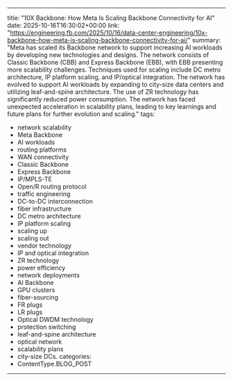 
---
title: "10X Backbone: How Meta Is Scaling Backbone Connectivity for AI"
date: 2025-10-16T16:30:02+00:00
link: "https://engineering.fb.com/2025/10/16/data-center-engineering/10x-backbone-how-meta-is-scaling-backbone-connectivity-for-ai/"
summary: "Meta has scaled its Backbone network to support increasing AI workloads by developing new technologies and designs. The network consists of Classic Backbone (CBB) and Express Backbone (EBB), with EBB presenting more scalability challenges. Techniques used for scaling include DC metro architecture, IP platform scaling, and IP/optical integration. The network has evolved to support AI workloads by expanding to city-size data centers and utilizing leaf-and-spine architecture. The use of ZR technology has significantly reduced power consumption. The network has faced unexpected acceleration in scalability plans, leading to key learnings and future plans for further evolution and scaling."
tags:
  - network scalability
  - Meta Backbone
  - AI workloads
  - routing platforms
  - WAN connectivity
  - Classic Backbone
  - Express Backbone
  - IP/MPLS-TE
  - Open/R routing protocol
  - traffic engineering
  - DC-to-DC interconnection
  - fiber infrastructure
  - DC metro architecture
  - IP platform scaling
  - scaling up
  - scaling out
  - vendor technology
  - IP and optical integration
  - ZR technology
  - power efficiency
  - network deployments
  - AI Backbone
  - GPU clusters
  - fiber-sourcing
  - FR plugs
  - LR plugs
  - Optical DWDM technology
  - protection switching
  - leaf-and-spine architecture
  - optical network
  - scalability plans
  - city-size DCs.
categories:
  - ContentType.BLOG_POST
---

